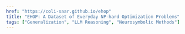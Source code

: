 ```yaml
---
href: "https://coli-saar.github.io/ehop"
title: "EHOP: A Dataset of Everyday NP-hard Optimization Problems"
tags: ["Generalization", "LLM Reasoning", "Neurosymbolic Methods"]
---
```

